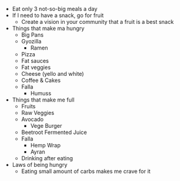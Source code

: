 - Eat only 3 not-so-big meals a day
- If I need to have a snack, go for fruit
	- Create a vision in your community that a fruit is a best snack
- Things that make ma hungry
	- Big Pans
	- Gyozilla
		- Ramen
	- Pizza
	- Fat sauces
	- Fat veggies
	- Cheese (yello and white)
	- Coffee & Cakes
	- Falla
		- Humuss
- Things that make me full
	- Fruits
	- Raw Veggies
	- Avocado 
		- Vege Burger
	- Beetroot Fermented Juice
	- Falla
		- Hemp Wrap
		- Ayran
	- Drinking after eating
- Laws of being hungry
	- Eating small amount of carbs makes me crave for it